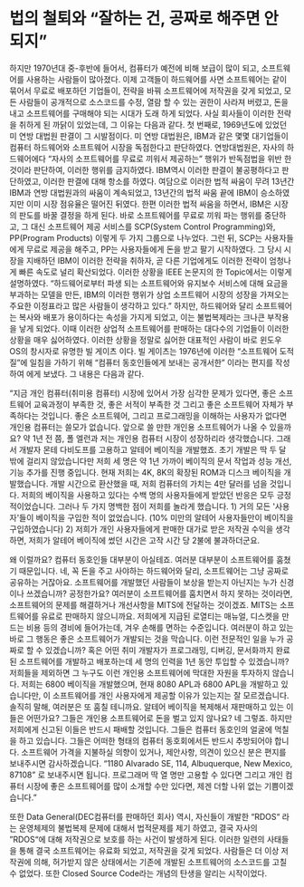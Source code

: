 # 법의 철퇴와 “잘하는 건, 공짜로 해주면 안 되지”

하지만 1970년대 중-후반에 들어서, 컴퓨터가 예전에 비해 보급이 많이 되고, 소프트웨어를 사용하는 사람들이 많아졌다. 이제 고객들이 하드웨어를 사면 소프트웨어는 같이 묶어서 무료로 배포하던 기업들이, 전략을 바꿔 소프트웨어에 저작권을 갖게 되었고, 모든 사람들이 공개적으로 소스코드를 수정, 열람 할 수 있는 권한이 사라져 버렸고, 돈을 내고 소프트웨어를 구매해야 되는 시대가 도래 하게 되었다. 사실 회사들이 이러한 전략을 취하게 된 까닭이 있었는데, 그 이유는 다음과 같다. 첫 번째로, 1969년도에 있었던 미 연방 대법원 판결이 그 시발점이다. 미 연방 대법원은, IBM과 같은 몇몇 대기업들이 컴퓨터 하드웨어와 소프트웨어 시장을 독점한다고 판단하였다. 연방대법원은, 자사의 하드웨어에다 “자사의 소프트웨어를 무료로 끼워서 제공하는” 행위가 반독점법을 위반 한 것이라 판단하여, 이러한 행위를 금지하였다. IBM역시 이러한 판결이 불공평하다고 판단하였고, 이러한 판결에 대해 항소를 하였다. 여담으로 이러한 법적 싸움이 무려 13년간 IBM과 연방 대법원과의 싸움이 계속되었고, 13년간의 법적 싸움 끝에 IBM이 승소하였지만 이미 시장 점유율은 떨어진 뒤였다. 한편 이러한 법적 싸움을 하면서, IBM은 시장의 판도를 바꿀 결정을 하게 된다. 바로 소프트웨어를 무료로 끼워 파는 행위를 중단하고, 그 대신 소프트웨어 제공 서비스를 SCP\(System Control Programming\)와, PP\(Program Products\) 이렇게 두 가지 그룹으로 나누었다. 그런 뒤, SCP는 사용자들에게 무료로 제공을 해주고, PP는 사용자들에게 돈을 받고 팔기 시작하였다. 그 당시 시장을 지배하던 IBM이 이러한 전략을 취하자, 곧 다른 기업에게도 이러한 전략이 엄청나게 빠른 속도로 널리 확산되었다. 이러한 상황을 IEEE 논문지의 한 Topic에서는 이렇게 설명하였다. “하드웨어로부터 파생 되는 소프트웨어와 유지보수 서비스에 대해 요금을 부과하는 모델을 만든, IBM의 이러한 행위가 상업 소프트웨어 시장의 성장을 가져오는 주요한 이정표라고 많은 사람들이 생각하고 있다.” 하지만, 하드웨어와 달리 소프트웨어는 복사와 배포가 용이하다는 속성을 가지게 되었고, 이는 불법복제라는 크나큰 부작용을 낳게 되었다. 이때 이러한 상업적 소프트웨어를 판매하는 대다수의 기업들이 이러한 상황을 매우 싫어하였다. 이러한 상황을 정말로 싫어한 대표적인 사람이 바로 윈도우 OS의 창시자로 유명한 빌 게이츠 이다. 빌 게이츠는 1976년에 이러한 “소프트웨어 도적질”에 일침을 가하기 위해 “컴퓨터 동호인들에게 보내는 공개서한” 이라는 편지를 작성하여 에게 보냈다. 그 내용은 다음과 같다.

“지금 개인 컴퓨터\(취미용 컴퓨터\) 시장에 있어서 가장 심각한 문제가 있다면, 좋은 소프트웨어 교육과정이 부족한 것, 좋은 서적이 부족한 것 그리고 좋은 소프트웨어 자체가 부족하다는 것입니다. 좋은 소프트웨어, 그리고 프로그래밍을 이해하는 사용자가 없다면 개인용 컴퓨터는 쓸모가 없습니다. 앞으로 쓸 만한 개인용 소프트웨어가 나올 수 있을까요? 약 1년 전 쯤, 폴 엘런과 저는 개인용 컴퓨터 시장이 성장하리라 생각했습니다. 그래서 개발자 몬테 다비도프를 고용하고 알테어 베이직을 개발했죠. 초기 개발은 딱 두 달 밖에 걸리지 않았습니다만 저희 세 명은 약 1년 가까이 베이직의 문서 작업과 성능 개선, 기능 추가를 진행 중입니다. 현재 저희는 4K, 8K의 확장된 ROM과 디스크 베이직을 개발했습니다. 개발 시간으로 환산했을 때, 저희 컴퓨터의 가치는 4만 달러를 넘을 것입니다. 저희의 베이직을 사용하고 있다는 수백 명의 사용자들에게 받았던 반응은 모두 긍정적이었습니다. 그러나 두 가지 명백한 점이 저희를 놀라게 했습니다. 1\) 거의 모든 '사용자'들이 베이직을 구입한 적이 없었습니다. \(10% 미만의 알테어 사용자들만이 베이직을 구입하였습니다\) 2\) 저희가 개인 사용자들에게 판매한 대가로 받은 저작권 수익을 생각하면, 저희가 알테어 베이직에 썼던 시간은 고작 시간 당 2불에 불과하더군요.

왜 이럴까요? 컴퓨터 동호인들 대부분이 아실테죠. 여러분 대부분이 소프트웨어를 훔쳤기 때문입니다. 네, 꼭 돈을 주고 사야하는 하드웨어와 달리, 소프트웨어는 그냥 공짜로 공유하는 거잖아요. 소프트웨어를 개발했던 사람들이 보상을 받는지 아닌지는 누가 신경이나 쓰겠습니까? 공정한가요? 여러분이 소프트웨어를 훔치면서 하지 못하는 것이라면, 소프트웨어의 문제를 해결하거나 개선사항을 MITS에 전달하는 것이겠죠. MITS는 소프트웨어를 유료로 판매하지 않으니까요. 저희에게 지급된 로열티는 매뉴얼, 디스켓을 만드는 비용 등의 경비에 들어가는데, 겨우 손해를 면하는 수준입니다. 여러분이 하고 있는 바로 그 행동은 좋은 소프트웨어가 개발되는 것을 막습니다. 이런 전문적인 일을 누가 공짜로 할 수 있겠습니까? 혹은 어떤 취미 개발자가 프로그래밍, 디버깅, 문서화까지 완료된 소프트웨어를 개발하고 배포하는데 세 명의 인력을 1년 동안 투입할 수 있겠습니까? 저희들을 제외하면 그 누구도 이런 개인용 소프트웨어에 막대한 자원을 투자하지 않습니다. 저희는 6800 베이직을 개발했으며, 현재 8080 APL과 6800 APL을 개발하고 있습니다만, 이 소프트웨어를 개인 사용자에게 제공할 이유가 있는지는 잘 모르겠습니다. 솔직히 말해, 여러분은 또 훔칠 테니까요. 알테어 베이직을 복제해서 재판매하고 있는 이들은 어떤가요? 그들은 개인용 소프트웨어로 돈을 벌고 있지 않나요? 네 그렇죠. 하지만 저희에게 신고된 이들은 반드시 패배할 것입니다. 그들은 컴퓨터 동호인의 얼굴에 먹칠을 하고 있습니다. 그들은 어떠한 형태의 컴퓨터 동호회에서든 반드시 추방되어야 합니다. 소프트웨어 가격을 지불하실 의향이 있거나, 제안사항, 의견이 있으신 분은 편지를 보내주시면 감사하겠습니다. “1180 Alvarado SE, 114, Albuquerque, New Mexico, 87108” 로 보내주시면 됩니다. 프로그래머 딱 열 명만 고용할 수 있다면 그리고 개인 컴퓨터 시장에 좋은 소프트웨어를 많이 소개할 수만 있다면, 제겐 더할 나위 없는 기쁨이겠습니다.”

또한 Data General\(DEC컴퓨터를 판매하던 회사\) 역시, 자신들이 개발한 “RDOS“ 라는 운영체제의 불법복제 문제에 대해서 법적문제를 제기 하였고, 결국 자사의 ”RDOS“에 대해 저작권으로 보호를 하는 사건이 발생하게 된다. 이러한 일련의 사태들을 통해 결국 소프트웨어는 유료화 되었고, 저작권을 갖게 되었다. 사람들은 더 이상 저작권에 의해, 허가받지 않은 상태에서는 기존에 개발된 소프트웨어의 소스코드를 고칠 수 없었다. 또한 Closed Source Code라는 개념의 탄생을 알리는 시작이었다.

